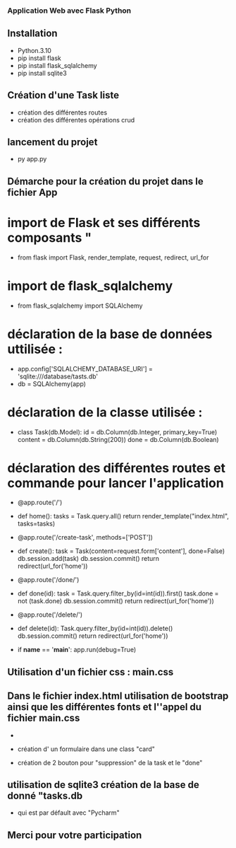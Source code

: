 ### Application Web avec Flask Python

## Installation

- Python.3.10
- pip install flask
- pip install flask_sqlalchemy
- pip install sqlite3

## Création d'une Task liste

- création des différentes routes
- création des différentes opérations crud

## lancement du projet

- py app.py 
## Démarche pour la création du projet dans  le fichier App

# import de Flask et ses différents composants " 
- from flask import Flask, render_template, request, redirect, url_for

# import de flask_sqlalchemy 
- from flask_sqlalchemy import SQLAlchemy

# déclaration de la base de données uttilisée : 
- app.config['SQLALCHEMY_DATABASE_URI'] = 'sqlite:///database/tasts.db'
- db = SQLAlchemy(app)

# déclaration de la classe utilisée :

- class Task(db.Model):
    id = db.Column(db.Integer, primary_key=True)
    content = db.Column(db.String(200))
    done = db.Column(db.Boolean)

# déclaration des différentes routes et commande pour lancer l'application

- @app.route('/')
- def home():
    tasks = Task.query.all()
    return render_template("index.html", tasks=tasks)


- @app.route('/create-task', methods=['POST'])
- def create():
    task = Task(content=request.form['content'], done=False)
    db.session.add(task)
    db.session.commit()
    return redirect(url_for('home'))


- @app.route('/done/<id>')
- def done(id):
    task = Task.query.filter_by(id=int(id)).first()
    task.done = not (task.done)
    db.session.commit()
    return redirect(url_for('home'))


- @app.route('/delete/<id>')
- def delete(id):
    Task.query.filter_by(id=int(id)).delete()
    db.session.commit()
    return redirect(url_for('home'))


- if __name__ == '__main__':
    app.run(debug=True)
  
  
## Utilisation d'un fichier css : main.css
  
## Dans le fichier index.html utilisation de bootstrap ainsi que les différentes fonts et l''appel du fichier main.css
  
- <link rel="stylesheet" href="https://cdn.jsdelivr.net/npm/bootswatch@4.5.2/dist/lux/bootstrap.min.css">
  <link rel="preconnect" href="https://fonts.googleapis.com">
  <link rel="preconnect" href="https://fonts.gstatic.com" crossorigin>
  <link href="https://fonts.googleapis.com/css2?family=Dosis:wght@600&family=Josefin+Sans:wght@100&family=Lobster&family=Nova+Round&family=Sriracha&display=swap"   rel="stylesheet">
  <link rel="stylesheet" href="{{ url_for('static', filename='main.css') }}">  
  
- création d' un formulaire dans une class "card" 
- création de 2 bouton pour "suppression" de la task et le "done"
  
## utilisation de sqlite3 création de la base de donné "tasks.db
  
- qui est par défault avec "Pycharm" 
  
## Merci pour votre participation

